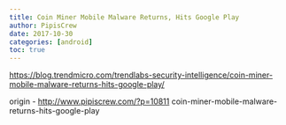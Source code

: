 ```yaml
---
title: Coin Miner Mobile Malware Returns, Hits Google Play
author: PipisCrew
date: 2017-10-30
categories: [android]
toc: true
---
```


https://blog.trendmicro.com/trendlabs-security-intelligence/coin-miner-mobile-malware-returns-hits-google-play/

origin - http://www.pipiscrew.com/?p=10811 coin-miner-mobile-malware-returns-hits-google-play